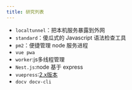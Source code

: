 ```yaml
---
title: 研究列表
---
```


-   `localtunnel`：把本机服务暴露到外网
-   `standard`：傻瓜式的 Javascript 语法检查工具
-   `pm2`：便捷管理 node 服务进程
-   `vue pwa`
-   `worker`:js多线程管理
-   `Nest.js`:node 基于 express
-   `vuepress`:[2.x版本](https://v2.vuepress.vuejs.org/zh/guide/getting-started.html#%E6%89%8B%E5%8A%A8%E5%AE%89%E8%A3%85)
-   `docv docv-cli`